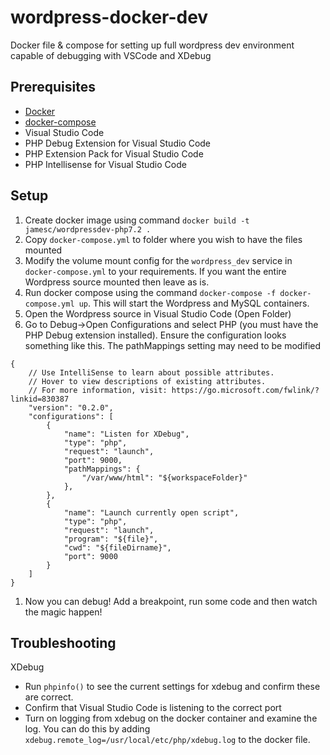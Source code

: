 # wordpress-docker-dev
Docker file &amp; compose for setting up full wordpress dev environment capable of debugging with VSCode and XDebug

## Prerequisites

* [Docker](https://www.docker.com/)
* [docker-compose](https://docs.docker.com/compose/)
* Visual Studio Code
* PHP Debug Extension for Visual Studio Code
* PHP Extension Pack for Visual Studio Code
* PHP Intellisense for Visual Studio Code

## Setup

1. Create docker image using command `docker build -t jamesc/wordpressdev-php7.2 .`
1. Copy `docker-compose.yml` to folder where you wish to have the files mounted
1. Modify the volume mount config for the `wordpress_dev` service in `docker-compose.yml` to your requirements. If you want the entire Wordpress source mounted then leave as is.
1. Run docker compose using the command `docker-compose -f docker-compose.yml up`. This will start the Wordpress and MySQL containers.
1. Open the Wordpress source in Visual Studio Code (Open Folder)
1. Go to Debug->Open Configurations and select PHP (you must have the PHP Debug extension installed). Ensure the configuration looks something like this. The pathMappings setting may need to be modified
```
{
    // Use IntelliSense to learn about possible attributes.
    // Hover to view descriptions of existing attributes.
    // For more information, visit: https://go.microsoft.com/fwlink/?linkid=830387
    "version": "0.2.0",
    "configurations": [
        {
            "name": "Listen for XDebug",
            "type": "php",
            "request": "launch",
            "port": 9000,
            "pathMappings": {
                "/var/www/html": "${workspaceFolder}"
            },
        },
        {
            "name": "Launch currently open script",
            "type": "php",
            "request": "launch",
            "program": "${file}",
            "cwd": "${fileDirname}",
            "port": 9000
        }
    ]
}
```
1. Now you can debug! Add a breakpoint, run some code and then watch the magic happen!

## Troubleshooting
XDebug
* Run `phpinfo()` to see the current settings for xdebug and confirm these are correct.
* Confirm that Visual Studio Code is listening to the correct port
* Turn on logging from xdebug on the docker container and examine the log. You can do this by adding `xdebug.remote_log=/usr/local/etc/php/xdebug.log` to the docker file.